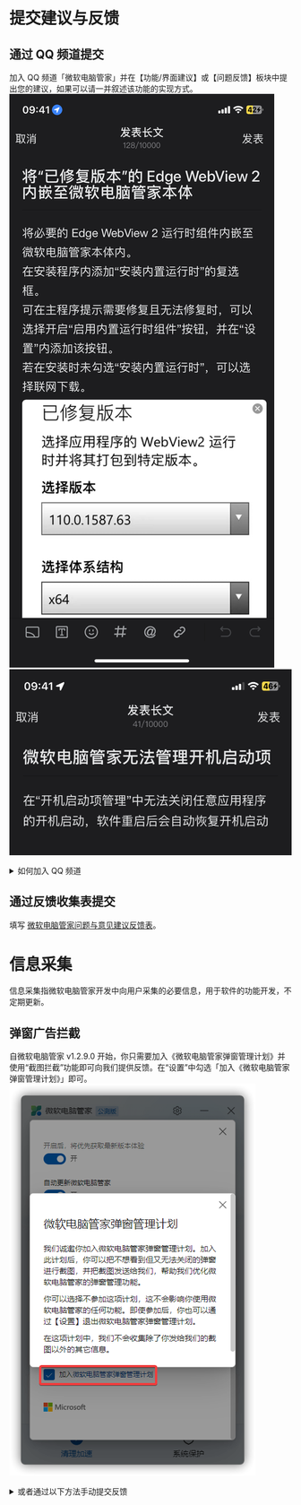 # 提交建议与反馈

## 通过 QQ 频道提交
加入 QQ 频道「微软电脑管家」并在【功能/界面建议】或【问题反馈】板块中提出您的建议，如果可以请一并叙述该功能的实现方式。
![](assets\appendix\connect-with-us\submit-a-suggestion.png)
![](assets\appendix\connect-with-us\submit-a-question.png)

<details>

<summary>如何加入 QQ 频道</summary>

1. 点击右上角“关注我们”-“官方 QQ 频道”。

2. 使用移动端 QQ 频道搜索「微软电脑管家」。

:::warning 注意
目前，QQ 频道搜索 **仅支持移动端操作**，桌面用户请使用移动端加入，然后才能在 PCQQ 频道使用。
:::

</details>

## 通过反馈收集表提交
填写 [微软电脑管家问题与意见建议反馈表](https://docs.qq.com/form/page/DR0lRWlN2dW1GRGZ6)。

# 信息采集
信息采集指微软电脑管家开发中向用户采集的必要信息，用于软件的功能开发，不定期更新。

## 弹窗广告拦截
自微软电脑管家 v1.2.9.0 开始，你只需要加入《微软电脑管家弹窗管理计划》并使用“截图拦截”功能即可向我们提供反馈。在“设置”中勾选「加入《微软电脑管家弹窗管理计划》」即可。
![](assets\appendix\connect-with-us\pop-up-management.png)

<details>

<summary>或者通过以下方法手动提交反馈</summary>

从 OneDrive 中获取 [Spy++](https://ys8rx-my.sharepoint.com/:f:/g/personal/gucats_ys8rx_onmicrosoft_com/EsfXKZanAY5AkVfITGxnWd4BXzTy6TJ6iK4BTp8FbAKI0g?e=pcGfby)。（或[从 Visual Studio](https://learn.microsoft.com/zh-cn/visualstudio/debugger/how-to-start-spy-increment?view=vs-2022) 中打开）

1. 将压缩包内所有文件解压至空白文件夹内，并直接运行“spyxx_amd64.exe”（若您没有安装 VC++ 运行库请先运行“VC_redist.x64.exe”再打开“spyxx_amd64.exe”）
![](assets\appendix\connect-with-us\pop-up-management-feedback\unzip.png)

2. 在第二个功能区选择第五个按钮 [Find Window (Ctrl+F)]。
（若是从 Visual Studio 打开，则以下页面的语言会根据系统语言而定）
![](assets\appendix\connect-with-us\pop-up-management-feedback\find-window.png)

3. 在新窗口找到“Finder Tool:”旁的圆形框（红色矩形框中的内容），将其拖动到广告窗口上，并将其中的“Handle”、“Caption”、“Class”、“Style”与“Rect”复制（草绿色矩形框中的内容）
![](assets\appendix\connect-with-us\pop-up-management-feedback\result.png)

4. 选取两种方式向我们反馈：
    - a. 粘贴到 [微软电脑管家弹窗拦截定位收集表](https://docs.qq.com/sheet/DRVFPZXJoY0h4WXBU) 中。
    （*本文档没有正确与否， 只是为了方便了解小伙伴们对弹窗的认知，云文档有历史版本，本文档只可更改本人提交内容，请小伙伴自觉遵守。 ）
    - b. 加入 QQ 频道「微软电脑管家」并在【广告弹窗收集】板块中按照《广告弹窗收集表》中所提供的格式发帖。

</details>